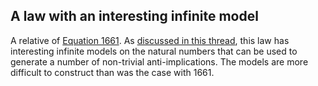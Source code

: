 ## A law with an interesting infinite model

A relative of [Equation 1661](https://teorth.github.io/equational_theories/implications/?1661).  As [discussed in this thread](https://leanprover.zulipchat.com/#narrow/stream/458659-Equational/topic/1661.20-.3E.201657.20-.20another.20one.20bites.20the.20dust), this law has  interesting infinite models on the natural numbers that can be used to generate a number of non-trivial anti-implications. The models are more difficult to construct than was the case with 1661.
